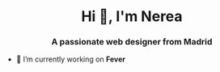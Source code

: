 <h1 align="center">Hi 👋, I'm Nerea</h1>
<h3 align="center">A passionate web designer from Madrid</h3>

- 🔭 I’m currently working on **Fever**
